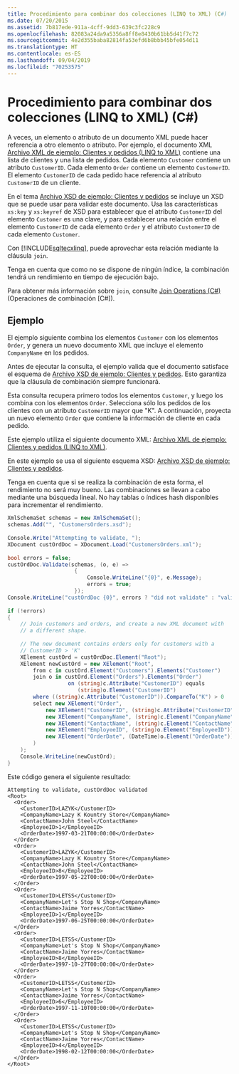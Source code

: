 ```yaml
---
title: Procedimiento para combinar dos colecciones (LINQ to XML) (C#)
ms.date: 07/20/2015
ms.assetid: 7b817ede-911a-4cff-9dd3-639c3fc228c9
ms.openlocfilehash: 82083a24da9a5356a8ff8e8430b61bb5d41f7c72
ms.sourcegitcommit: 4e2d355baba82814fa53efd6b8bbb45bfe054d11
ms.translationtype: HT
ms.contentlocale: es-ES
ms.lasthandoff: 09/04/2019
ms.locfileid: "70253575"
---
```

# <a name="how-to-join-two-collections-linq-to-xml-c"></a>Procedimiento para combinar dos colecciones (LINQ to XML) (C#)
A veces, un elemento o atributo de un documento XML puede hacer referencia a otro elemento o atributo. Por ejemplo, el documento XML [Archivo XML de ejemplo: Clientes y pedidos (LINQ to XML)](./sample-xml-file-customers-and-orders-linq-to-xml-2.md) contiene una lista de clientes y una lista de pedidos. Cada elemento `Customer` contiene un atributo `CustomerID`. Cada elemento `Order` contiene un elemento `CustomerID`. El elemento `CustomerID` de cada pedido hace referencia al atributo `CustomerID` de un cliente.  
  
 En el tema [Archivo XSD de ejemplo: Clientes y pedidos](./sample-xsd-file-customers-and-orders1.md) se incluye un XSD que se puede usar para validar este documento. Usa las características `xs:key` y `xs:keyref` de XSD para establecer que el atributo `CustomerID` del elemento `Customer` es una clave, y para establecer una relación entre el elemento `CustomerID` de cada elemento `Order` y el atributo `CustomerID` de cada elemento `Customer`.  
  
 Con [!INCLUDE[sqltecxlinq](~/includes/sqltecxlinq-md.md)], puede aprovechar esta relación mediante la cláusula `join`.  
  
 Tenga en cuenta que como no se dispone de ningún índice, la combinación tendrá un rendimiento en tiempo de ejecución bajo.  
  
 Para obtener más información sobre `join`, consulte [Join Operations (C#)](./join-operations.md) (Operaciones de combinación [C#]).  
  
## <a name="example"></a>Ejemplo  
 El ejemplo siguiente combina los elementos `Customer` con los elementos `Order`, y genera un nuevo documento XML que incluye el elemento `CompanyName` en los pedidos.  
  
 Antes de ejecutar la consulta, el ejemplo valida que el documento satisface el esquema de [Archivo XSD de ejemplo: Clientes y pedidos](./sample-xsd-file-customers-and-orders1.md). Esto garantiza que la cláusula de combinación siempre funcionará.  
  
 Esta consulta recupera primero todos los elementos `Customer`, y luego los combina con los elementos `Order`. Selecciona sólo los pedidos de los clientes con un atributo `CustomerID` mayor que "K". A continuación, proyecta un nuevo elemento `Order` que contiene la información de cliente en cada pedido.  
  
 Este ejemplo utiliza el siguiente documento XML: [Archivo XML de ejemplo: Clientes y pedidos (LINQ to XML)](./sample-xml-file-customers-and-orders-linq-to-xml-2.md).  
  
 En este ejemplo se usa el siguiente esquema XSD: [Archivo XSD de ejemplo: Clientes y pedidos](./sample-xsd-file-customers-and-orders1.md).  
  
 Tenga en cuenta que si se realiza la combinación de esta forma, el rendimiento no será muy bueno. Las combinaciones se llevan a cabo mediante una búsqueda lineal. No hay tablas o índices hash disponibles para incrementar el rendimiento.  
  
```csharp  
XmlSchemaSet schemas = new XmlSchemaSet();  
schemas.Add("", "CustomersOrders.xsd");  
  
Console.Write("Attempting to validate, ");  
XDocument custOrdDoc = XDocument.Load("CustomersOrders.xml");  
  
bool errors = false;  
custOrdDoc.Validate(schemas, (o, e) =>  
                     {  
                         Console.WriteLine("{0}", e.Message);  
                         errors = true;  
                     });  
Console.WriteLine("custOrdDoc {0}", errors ? "did not validate" : "validated");  
  
if (!errors)  
{  
    // Join customers and orders, and create a new XML document with  
    // a different shape.  
  
    // The new document contains orders only for customers with a  
    // CustomerID > 'K'  
    XElement custOrd = custOrdDoc.Element("Root");  
    XElement newCustOrd = new XElement("Root",  
        from c in custOrd.Element("Customers").Elements("Customer")  
        join o in custOrd.Element("Orders").Elements("Order")  
                   on (string)c.Attribute("CustomerID") equals  
                      (string)o.Element("CustomerID")  
        where ((string)c.Attribute("CustomerID")).CompareTo("K") > 0  
        select new XElement("Order",  
            new XElement("CustomerID", (string)c.Attribute("CustomerID")),  
            new XElement("CompanyName", (string)c.Element("CompanyName")),  
            new XElement("ContactName", (string)c.Element("ContactName")),  
            new XElement("EmployeeID", (string)o.Element("EmployeeID")),  
            new XElement("OrderDate", (DateTime)o.Element("OrderDate"))  
        )  
    );  
    Console.WriteLine(newCustOrd);  
}  
```  
  
 Este código genera el siguiente resultado:  
  
```output  
Attempting to validate, custOrdDoc validated  
<Root>  
  <Order>  
    <CustomerID>LAZYK</CustomerID>  
    <CompanyName>Lazy K Kountry Store</CompanyName>  
    <ContactName>John Steel</ContactName>  
    <EmployeeID>1</EmployeeID>  
    <OrderDate>1997-03-21T00:00:00</OrderDate>  
  </Order>  
  <Order>  
    <CustomerID>LAZYK</CustomerID>  
    <CompanyName>Lazy K Kountry Store</CompanyName>  
    <ContactName>John Steel</ContactName>  
    <EmployeeID>8</EmployeeID>  
    <OrderDate>1997-05-22T00:00:00</OrderDate>  
  </Order>  
  <Order>  
    <CustomerID>LETSS</CustomerID>  
    <CompanyName>Let's Stop N Shop</CompanyName>  
    <ContactName>Jaime Yorres</ContactName>  
    <EmployeeID>1</EmployeeID>  
    <OrderDate>1997-06-25T00:00:00</OrderDate>  
  </Order>  
  <Order>  
    <CustomerID>LETSS</CustomerID>  
    <CompanyName>Let's Stop N Shop</CompanyName>  
    <ContactName>Jaime Yorres</ContactName>  
    <EmployeeID>8</EmployeeID>  
    <OrderDate>1997-10-27T00:00:00</OrderDate>  
  </Order>  
  <Order>  
    <CustomerID>LETSS</CustomerID>  
    <CompanyName>Let's Stop N Shop</CompanyName>  
    <ContactName>Jaime Yorres</ContactName>  
    <EmployeeID>6</EmployeeID>  
    <OrderDate>1997-11-10T00:00:00</OrderDate>  
  </Order>  
  <Order>  
    <CustomerID>LETSS</CustomerID>  
    <CompanyName>Let's Stop N Shop</CompanyName>  
    <ContactName>Jaime Yorres</ContactName>  
    <EmployeeID>4</EmployeeID>  
    <OrderDate>1998-02-12T00:00:00</OrderDate>  
  </Order>  
</Root>  
```  
